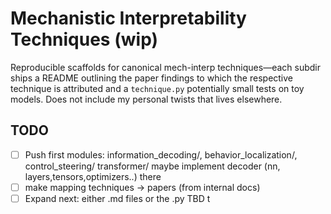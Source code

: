 # Mechanistic Interpretability  Techniques (wip) 
Reproducible scaffolds for canonical mech-interp techniques—each subdir ships a  README outlining the paper findings to which the respective technique is attributed and  a `technique.py` potentially small tests on toy models. Does not include my personal twists that lives elsewhere.  

## TODO 
- [ ] Push first modules: information_decoding/, behavior_localization/, control_steering/ transformer/ maybe  implement decoder (nn, layers,tensors,optimizers..)  there
- [ ]  make mapping techniques → papers (from internal docs)
- [ ] Expand next: either .md files or the .py TBD t